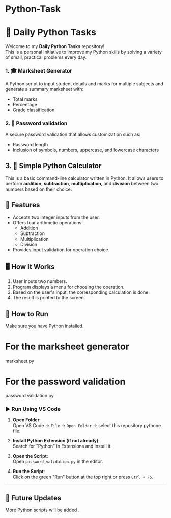 # Python-Task

# 🐍 Daily Python Tasks

Welcome to my **Daily Python Tasks** repository!  
This is a personal initiative to improve my Python skills by solving a variety of small, practical problems every day.


### 1. 🎓 Marksheet Generator
A Python script to input student details and marks for multiple subjects and generate a summary marksheet with:
- Total marks
- Percentage
- Grade classification

### 2. 🔐 Password validation
A secure password validation that allows customization such as:
- Password length
- Inclusion of symbols, numbers, uppercase, and lowercase characters


## 3. 🧮 Simple Python Calculator

This is a basic command-line calculator written in Python. It allows users to perform **addition**, **subtraction**, **multiplication**, and **division** between two numbers based on their choice.

## 📌 Features

- Accepts two integer inputs from the user.
- Offers four arithmetic operations:
  - Addition
  - Subtraction
  - Multiplication
  - Division
- Provides input validation for operation choice.

## 🖥️ How It Works

1. User inputs two numbers.
2. Program displays a menu for choosing the operation.
3. Based on the user's input, the corresponding calculation is done.
4. The result is printed to the screen.



## 🚀 How to Run

Make sure you have Python installed. 

# For the marksheet generator
marksheet.py

# For the password validation
password validation.py

### ▶️ Run Using **VS Code**

1. **Open Folder**:  
   Open VS Code → `File` → `Open Folder` → select this repository pythone file.

2. **Install Python Extension (if not already)**:  
   Search for "Python" in Extensions and install it.

3. **Open the Script**:  
   Open `password_validation.py` in the editor.

4. **Run the Script**:  
   Click on the green "Run" button at the top right or press `Ctrl + F5`.

--- 
## 📅 Future Updates
More Python scripts will be added .


